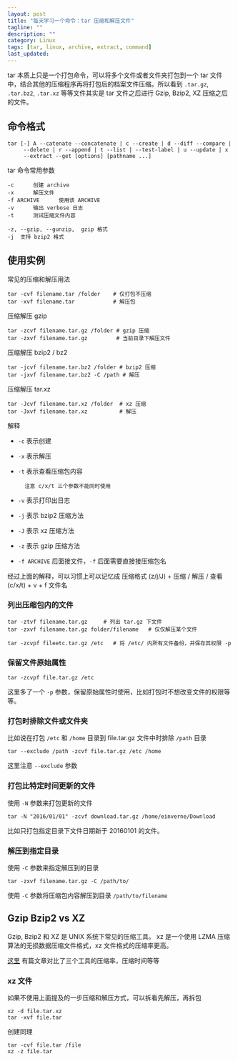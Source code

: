 ```yaml
---
layout: post
title: "每天学习一个命令：tar 压缩和解压文件"
tagline: ""
description: ""
category: Linux
tags: [tar, linux, archive, extract, command]
last_updated:
---
```


tar 本质上只是一个打包命令，可以将多个文件或者文件夹打包到一个 tar 文件中，结合其他的压缩程序再将打包后的档案文件压缩。所以看到 `.tar.gz`, `.tar.bz2`, `.tar.xz` 等等文件其实是 tar 文件之后进行 Gzip, Bzip2, XZ 压缩之后的文件。

## 命令格式

    tar [-] A --catenate --concatenate | c --create | d --diff --compare |
         --delete | r --append | t --list | --test-label | u --update | x
         --extract --get [options] [pathname ...]

tar 命令常用参数

    -c      创建 archive
    -x      解压文件
    -f ARCHIVE      使用该 ARCHIVE
    -v      输出 verbose 日志
    -t      测试压缩文件内容

    -z, --gzip, --gunzip,  gzip 格式
    -j  支持 bzip2 格式

## 使用实例
常见的压缩和解压用法

    tar -cvf filename.tar /folder    # 仅打包不压缩
    tar -xvf filename.tar            # 解压包

压缩解压 gzip

    tar -zcvf filename.tar.gz /folder # gzip 压缩
    tar -zxvf filename.tar.gz         # 当前目录下解压文件

压缩解压 bzip2 / bz2

    tar -jcvf filename.tar.bz2 /folder # bzip2 压缩
    tar -jxvf filename.tar.bz2 -C /path # 解压

压缩解压 tar.xz

    tar -Jcvf filename.tar.xz /folder  # xz 压缩
    tar -Jxvf filename.tar.xz          # 解压

解释

- `-c` 表示创建
- `-x` 表示解压
- `-t` 表示查看压缩包内容

        注意 c/x/t 三个参数不能同时使用

- `-v` 表示打印出日志
- `-j` 表示 bzip2 压缩方法
- `-J` 表示 xz 压缩方法
- `-z` 表示 gzip 压缩方法
- `-f ARCHIVE` 后面接文件，`-f` 后面需要直接接压缩包名

经过上面的解释，可以习惯上可以记忆成 压缩格式 (z/j/J) + 压缩 / 解压 / 查看 (c/x/t) + v + f 文件名

### 列出压缩包内的文件

    tar -ztvf filename.tar.gz     # 列出 tar.gz 下文件
    tar -zxvf filename.tar.gz folder/filename   # 仅仅解压某个文件

    tar -zcvpf fileetc.tar.gz /etc   # 将 /etc/ 内所有文件备份，并保存其权限 -p

### 保留文件原始属性

    tar -zcvpf file.tar.gz /etc

这里多了一个 `-p` 参数，保留原始属性时使用，比如打包时不想改变文件的权限等等。

### 打包时排除文件或文件夹
比如说在打包 `/etc` 和 `/home` 目录到 file.tar.gz 文件中时排除 `/path` 目录

    tar --exclude /path -zcvf file.tar.gz /etc /home

这里注意 `--exclude` 参数

### 打包比特定时间更新的文件
使用 `-N` 参数来打包更新的文件

    tar -N "2016/01/01" -zcvf download.tar.gz /home/einverne/Download

比如只打包指定目录下文件日期新于 20160101 的文件。

### 解压到指定目录
使用 `-C` 参数来指定解压到的目录

    tar -zxvf filename.tar.gz -C /path/to/

使用 `-C` 参数将压缩包内容解压到目录 `/path/to/filename`

## Gzip Bzip2 vs XZ

Gzip, Bzip2 和 XZ 是 UNIX 系统下常见的压缩工具。 xz 是一个使用 LZMA 压缩算法的无损数据压缩文件格式，xz 文件格式的压缩率更高。

[这里](https://www.rootusers.com/gzip-vs-bzip2-vs-xz-performance-comparison/) 有篇文章对比了三个工具的压缩率，压缩时间等等

### xz 文件
如果不使用上面提及的一步压缩和解压方式，可以拆看先解压，再拆包

    xz -d file.tar.xz
    tar -xvf file.tar

创建同理

    tar -cvf file.tar /file
    xz -z file.tar
